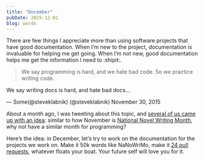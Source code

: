 ```yaml
---
title: "Docember"
pubDate: 2015-12-01
blog: words
---
```



There are few things I appreciate more than using software projects that have good documentation. When I’m new to the project, documentation is invaluable for helping me get going. When I’m not new, good documentation helps me get the information I need to :shipit:.

> We say programming is hard, and we hate bad code. So we practice writing code.

We say writing docs is hard, and hate bad docs…

— Some(@steveklabnik) (@steveklabnik) November 30, 2015
> 

About a month ago, I was tweeting about this topic, and [several of us came up with an idea](https://mayeu.me/misc/2015/11/13/docember-one-month-to-improve-your-documentation.html): similar to how November is [National Novel Writing Month](http://nanowrimo.org/), why not have a similar month for programming?

Here’s the idea: in December, let’s try to work on the documentation for the projects we work on. Make it 50k words like NaNoWriMo, make it [24 pull requests](http://24pullrequests.com/), whatever floats your boat. Your future self will love you for it.
